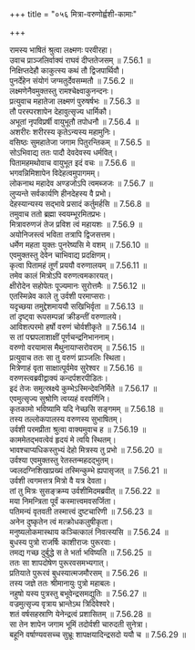 +++
title = "०५६ मित्रा-वरुणोर्ह्वशी-कामाः"

+++


  
रामस्य भाषितं श्रुत्वा लक्ष्मणः परवीरहा।  
उवाच प्राञ्जलिर्वाक्यं राघवं दीप्ततेजसम् ॥ 7.56.1 ॥   
निक्षिप्तदेहौ काकुत्स्य कथं तौ द्विजपार्थिवौ।  
पुनर्देहेन संयोगं जग्मतुर्देवसम्मतौ ॥ 7.56.2 ॥   
लक्ष्मणेनैवमुक्तस्तु रामश्चेक्ष्वाकुनन्दनः।  
प्रत्युवाच महातेजा लक्ष्मणं पुरुषर्षभः ॥ 7.56.3 ॥   
तौ परस्परशापेन देहावुत्सृज्य धार्मिकौ।  
अभूतां नृपविप्रर्षी वायुभूतौ तपोधनौ ॥ 7.56.4 ॥   
अशरीरः शरीरस्य कृतेऽन्यस्य महामुनिः।  
वसिष्ठः सुमहातेजा जगाम पितुरन्तिकम् ॥ 7.56.5 ॥   
सोऽभिवाद्य ततः पादौ देवदेवस्य धर्मवित्।  
पितामहमथोवाच वायुभूत इदं वचः ॥ 7.56.6 ॥   
भगवन्निमिशापेन विदेहत्वमुपागमम्।  
लोकनाथ महादेव अण्डजोऽपि त्वमब्जजः ॥ 7.56.7 ॥   
लुप्यन्ते सर्वकार्यणि हीनदेहस्य वै प्रभो।  
देहस्यान्यस्य सद्भावे प्रसादं कर्तुमर्हसि ॥ 7.56.8 ॥   
तमुवाच ततो ब्रह्मा स्वयम्भूरमितप्रभः।  
मित्रावरुणजं तेज प्रविश त्वं महायशः ॥ 7.56.9 ॥   
अयोनिजस्त्वं भविता तत्रापि द्विजसत्तम।  
धर्मेण महता युक्तः पुनरेष्यसि मे वशम् ॥ 7.56.10 ॥   
एवमुक्तस्तु देवेन चाभिवाद्य प्रदक्षिणम्।  
कृत्वा पितामहं तूर्णं प्रययौ वरुणालयम् ॥ 7.56.11 ॥   
तमेव कालं मित्रोऽपि वरुणत्वमकारयत्।  
क्षीरोदेन सहोपेतः पूज्यमानः सुरोत्तमैः ॥ 7.56.12 ॥   
एतस्मिन्नेव काले तु उर्वशी परमाप्सराः।  
यदृच्छया तमुद्देशमाययौ सखिभिर्वृता ॥ 7.56.13 ॥   
तां दृष्ट्वा रूपसम्पन्नां क्रीडन्तीं वरुणालये।  
आविशत्परमो हर्षो वरुणं चोर्वशीकृते ॥ 7.56.14 ॥   
स तां पद्मपलाशाक्षीं पूर्णचन्द्रनिभाननाम्।  
वरुणो वरयामास मैथुनायाप्सरोवराम् ॥ 7.56.15 ॥   
प्रत्युवाच ततः सा तु वरुणं प्राञ्जलिः स्थिता।  
मित्रेणाहं वृता साक्षात्पूर्वमेव सुरेश्वर ॥ 7.56.16 ॥   
वरुणस्त्वब्रवीद्वाक्यं कन्दर्पशरपीडितः।  
इदं तेजः समुत्स्रक्ष्ये कुम्भेऽस्मिन्देवनिर्मिते ॥ 7.56.17 ॥   
एवमुत्सृज्य सुश्रोणि त्वय्यहं वरवर्णिनि।  
कृतकामो भविष्यामि यदि नेच्छसि सङ्गमम् ॥ 7.56.18 ॥   
तस्य तल्लोकपालस्य वरुणस्य सुभाषितम्।  
उर्वशी परमप्रीता श्रुत्वा वाक्यमुवाच ह ॥ 7.56.19 ॥   
काममेतद्भवत्वेवं हृदयं मे त्वयि स्थितम्।  
भावश्चाप्यधिकस्तुभ्यं देहो मित्रस्य तु प्रभो ॥ 7.56.20 ॥   
उर्वश्या एवमुक्तस्तु रेतस्तन्महदद्भुतम्।  
ज्वलदग्निशिखाप्रख्यं तस्मिन्कुम्भे ह्यपासृजत् ॥ 7.56.21 ॥   
उर्वशी त्वगमत्तत्र मित्रो वै यत्र देवता।  
तां तु मित्रः सुसङ्क्रम्य उर्वशीमिदमब्रवीत् ॥ 7.56.22 ॥   
मया निमन्त्रिता पूर्वं कस्मात्त्वमवसर्जिता।  
पतिमन्यं वृतवती तस्मात्त्वं दुष्टचारिणी ॥ 7.56.23 ॥   
अनेन दुष्कृतेन त्वं मत्क्रोधकलुषीकृता।  
मनुष्यलोकमास्थाय कञ्चित्कालं निवत्स्यसि ॥ 7.56.24 ॥   
बुधस्य पुत्रो राजर्षिः काशीराजः पुरूरवाः।  
तमद्य गच्छ दुर्बुद्धे स ते भर्ता भविष्यति ॥ 7.56.25 ॥   
ततः सा शापदोषेण पुरूरवसमभ्यगात्।  
प्रतियाते पुरूरवं बुधस्यात्मजमौरसम् ॥ 7.56.26 ॥   
तस्य जज्ञे ततः श्रीमानायुः पुत्रो महाबलः।  
नहुषो यस्य पुत्रस्तु बभूवेन्द्रसमद्युतिः ॥ 7.56.27 ॥   
वज्रमुत्सृज्य वृत्राय भ्रान्तेऽथ त्रिदिवेश्वरे।  
शतं वर्षसहस्राणि येनेन्द्रत्वं प्रशासितम् ॥ 7.56.28 ॥   
सा तेन शापेन जगाम भूमिं तदोर्वशी चारुदती सुनेत्रा।  
बहूनि वर्षाण्यवसच्च सुभ्रूः शापक्षयादिन्द्रसदो ययौ च ॥ 7.56.29 ॥   
